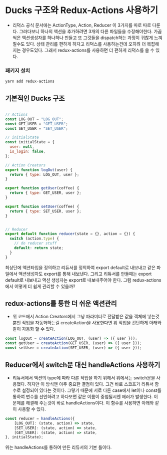 # Ducks 구조와 Redux-Actions 사용하기
- 리덕스 공식 문서에는 ActionType, Action, Reducer 이 3가지를 따로 따로 다룬다. 그러다보니 하나의 액션을 추가하려면 3개의 다른 파일들을 수정해야한다. 가끔씩은 액션생성자를 하나하나 만들고 또 그것들을 dispatch하는 과정이 귀찮게 느껴질수도 있다. 상태 관리를 편하게 하자고 리덕스를 사용하는건데 오히려 더 복잡해지는 경우도있다. 그래서 redux-actions를 사용하면 더 편하게 리덕스를 쓸 수 있다.

### 패키지 설치
```javascript
yarn add redux-actions
```
 
## 기본적인 Ducks 구조
```javascript

// Actions
const LOG_OUT = "LOG_OUT";
const GET_USER = "GET_USER";
const SET_USER = "SET_USER";

// initialState
const initialState = {
  user: null,
  is_login: false,
};

// Action Creators
export function logOut(user) {
  return { type: LOG_OUT, user };
}

export function getUser(coffee) {
  return { type: GET_USER, user };
}

export function setUser(coffee) {
  return { type: SET_USER, user };
}


// Reducer
export default function reducer(state = {}, action = {}) {
  switch (action.type) {
    // do reducer stuff
    default: return state;
  }
}
```
최상단에 액션타입을 정의하고 리듀서를 정의하여 export default로 내보내고 같은 파일에서 액션생성자도 export를 통해 내보낸다. 그리고 리듀서를 만들때는 export default로 내보내고 액션 생성자는 export로 내보내주어야 한다. 그럼 redux-actions에서 어떻게 더 쉽게 관리할 수 있을까?

## redux-actions를 통한 더 쉬운 액션관리
- 위 코드에서 Action Creators에서 그냥 파라미터로 전달받은 값을 객체에 넣는것뿐인 작업을 자동화하는걸 createAction을 사용한다면 위 작업을 간단하게 아래와 같이 자동화 할 수 있다.
```javascript
const logOut = createAction(LOG_OUT, (user) => ({ user }));
const getUser = createAction(GET_USER, (user) => ({ user }));
const setUser = createAction(SET_USER, (user) => ({ user }));
```


## Reducer에서 switch문 대신 handleActions 사용하기
- 리듀서에서 액션의 type에 따라 다른 작업을 하기 위해서 위에서는 switch문을 사용했다. 하지만 이 방식엔 아주 중요한 결점이 있다. 그건 바로 스코프가 리듀서 함수로 설정되어 있다는 것이다. 그렇기 때문에 서로 다른 case에서 let이나 const를 통하여 변수를 선언하려고 하다보면 같은 이름이 중첩될시엔 에러가 발생한다. 이 문제를 해결해 주는것이 바로 handleActions이다. 이 함수를 사용하면 아래와 같이 사용할 수 있다.

```javascript
const reducer = handleActions({
    [LOG_OUT]: (state, action) => state,
    [SET_USER]: (state, action) => state,
    [GET_USER]: (state, action) => state,
}, initialState);
```

위는 handleActions를 통하여 만든 리듀서의 기본 틀이다.
